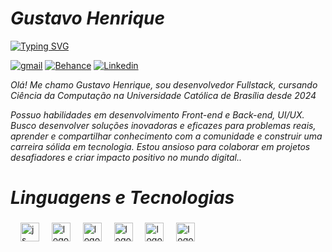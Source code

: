 <h1><i>Gustavo Henrique</i></h1>
<a href="https://git.io/typing-svg"><img src="https://readme-typing-svg.herokuapp.com?font=Fira+Code&size=14&pause=1000&color=000000&width=435&lines=Fullstack+Dev+%26+Designer" alt="Typing SVG" /></a>

[![gmail](https://img.shields.io/badge/Gmail-D14836?style=for-the-badge&logo=gmail&logoColor=white)](gustaavoaraujjo9@gmail.com)
[![Behance](https://img.shields.io/badge/Behance-1769ff?style=for-the-badge&logo=behance&logoColor=white)](https://www.behance.net/Tavinhuu)
[![Linkedin](https://img.shields.io/badge/LinkedIn-0077B5?style=for-the-badge&logo=linkedin&logoColor=white)](https://www.linkedin.com/in/gustavo-henrique-0a737229b/)


<i>Olá! Me chamo Gustavo Henrique, sou desenvolvedor Fullstack, cursando Ciência da Computação na Universidade Católica de Brasília desde 2024

 Possuo habilidades em desenvolvimento Front-end e Back-end, UI/UX. Busco desenvolver soluções inovadoras e eficazes para problemas reais, aprender e compartilhar conhecimento com a comunidade e construir uma carreira sólida em tecnologia. Estou ansioso para colaborar em projetos desafiadores e criar impacto positivo no mundo digital..</i>

<h1><i>Linguagens e Tecnologias</i></h1>

###

<div align="left">
  <img width="12" />
  <img src="https://skillicons.dev/icons?i=js" height="30" alt="js logo"  />
  <img width="12" />
  <img src="https://skillicons.dev/icons?i=html" height="30" alt="logo"  />
  <img width="12" />
  <img src="https://skillicons.dev/icons?i=css" height="30" alt="logo"  />
  <img width="12" />
  <img src="https://skillicons.dev/icons?i=py" height="30" alt="logo"  />
  <img width="12" />
  <img src="https://skillicons.dev/icons?i=flask" height="30" alt="logo"  />
  <img width="12" />
  <img src="https://skillicons.dev/icons?i=mysql" height="30" alt="logo"  />
</div>

###

###

<br clear="both">

###
